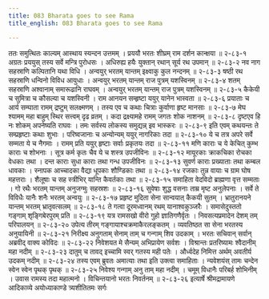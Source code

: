 ```yaml
---
title: 083 Bharata goes to see Rama
title_english: 083 Bharata goes to see Rama

---
```

<div class="audioEmbed"  caption="श्रीराम-हरिसीताराममूर्ति-घनपाठिभ्यां वचनम्" src="https://archive.org/download/Ramayana-recitation-Sriram-harisItArAmamUrti-Ghanapaati-v2/Kanda_2/Kanda_2_AYK-083-Shrungi_Berapure_Bharathaa_Vasaha.mp3"></div>
ततः समुत्थितः काल्यम् आस्थाय स्यन्दन उत्तमम् ।  
प्रययौ भरतः शीघ्रम् राम दर्शन कान्क्षया ॥ २-८३-१  
अग्रतः प्रययुस् तस्य सर्वे मन्त्रि पुरोधसः ।  
अधिरुह्य हयैः युक्तान् रथान् सूर्य रथ उपमान् ॥ २-८३-२  
नव नाग सहस्राणि कल्पितानि यथा विधि ।  
अन्वयुर् भरतम् यान्तम् इक्ष्वाकु कुल नन्दनम् ॥ २-८३-३  
षष्ठी रथ सहस्राणि धन्विनो विविध आयुधाः ।  
अन्वयुर् भरतम् यान्तम् राज पुत्रम् यशस्विनम् ॥ २-८३-४  
शतम् सहस्राणि अश्वानाम् समारूढानि राघवम् ।  
अन्वयुर् भरतम् यान्तम् राज पुत्रम् यशस्विनम् ॥ २-८३-५  
कैकेयी च सुमित्रा च कौसल्या च यशस्विनी ।  
राम आनयन सम्हृष्टा ययुर् यानेन भास्वता ॥ २-८३-६  
प्रयाताः च आर्य सम्घाता रामम् द्रष्टुम् सलक्ष्मणम् ।  
तस्य एव च कथाः चित्राः कुर्वाणा हृष्ट मानसाः ॥ २-८३-७  
मेघ श्यामम् महा बाहुम् स्थिर सत्त्वम् दृढ व्रतम् ।  
कदा द्रक्ष्यामहे रामम् जगतः शोक नाशनम् ॥ २-८३-८  
दृष्टएव हि नः शोकम् अपनेष्यति राघवः ।  
तमः सर्वस्य लोकस्य समुद्यन्न् इव भास्करः ॥ २-८३-९  
इति एवम् कथयन्तः ते सम्प्रहृष्टाः कथाः शुभाः ।  
परिष्वजानाः च अन्योन्यम् ययुर् नागरिकाः तदा ॥ २-८३-१०  
ये च तत्र अपरे सर्वे सम्मता ये च नैगमाः ।  
रामम् प्रति ययुर् हृष्टाः सर्वाः प्रकृतयः तदा ॥ २-८३-११  
मणि काराः च ये केचित् कुम्भ काराः च शोभनाः ।  
सूत्र कर्म कृतः चैव ये च शस्त्र उपजीविनः ॥ २-८३-१२  
मायूरकाः क्राकचिका रोचका वेधकाः तथा ।  
दन्त काराः सुधा काराः तथा गन्ध उपजीविनः ॥ २-८३-१३  
सुवर्ण काराः प्रख्याताः तथा कम्बल धावकाः ।  
स्नापक आच्चादका वैद्या धूपकाः शौण्डिकाः तथा ॥ २-८३-१४  
रजकाः तुन्न वायाः च ग्राम घोष महत्तराः ।  
शैलूषाः च सह स्त्रीभिर् यान्ति कैवर्तकाः तथा ॥ २-८३-१५  
समाहिता वेदविदो ब्राह्मणा वृत्त सम्मताः ।  
गो रथैः भरतम् यान्तम् अनुजग्मुः सहस्रशः ॥ २-८३-१६  
सुवेषाः शुद्ध वसनाः ताम्र मृष्ट अनुलेपनाः ।  
सर्वे ते विविधैः यानैः शनैः भरतम् अन्वयुः ॥ २-८३-१७  
प्रहृष्ट मुदिता सेना सान्वयात् कैकयी सुतम् ।  
भ्रातुरानयने यान्तम् भरतम् भ्रातृवत्सलम् ॥ २-८३-१८  
ते गत्वा दूरमध्वानम् रथम् यानाश्वकुञ्जरैः ।  
समासेदुस्ततो गङ्गाम् शृङ्गिबेरपुरम् प्रति ॥ २-८३-१९  
यत्र रामसखो वीरो गुहो ज्ञातिगणैर्वृतः ।  
निवसत्यप्रमादेन देशम् तम् परिपालयन् ॥ २-८३-२०  
उपेत्य तीरम् गङ्गायाश्चक्रमाकैरलङ्कतम् ।  
व्यवतिष्ठत सा सेना भरतस्य अनुयायिनी ॥ २-८३-२१  
निरीक्ष्य अनुगताम् सेनाम् ताम् च गन्गाम् शिव उदकाम् ।  
भरतः सचिवान् सर्वान् अब्रवीद् वाक्य कोविदः ॥ २-८३-२२  
निवेशयत मे सैन्यम् अभिप्रायेण सर्वशः ।  
विश्रान्तः प्रतरिष्यामः श्वैदानीम् महा नदीम् ॥ २-८३-२३  
दातुम् च तावद् इच्चामि स्वर् गतस्य मही पतेः ।  
और्ध्वदेह निमित्त अर्थम् अवतीर्य उदकम् नदीम् ॥ २-८३-२४  
तस्य एवम् ब्रुवतः अमात्याः तथा इति उक्त्वा समाहिताः ।  
न्यवेशयंस् तामः चन्देन स्वेन स्वेन पृथक् पृथक् ॥ २-८३-२५  
निवेश्य गन्गाम् अनु ताम् महा नदीम् ।  
चमूम् विधानैः परिबर्ह शोभिनीम् ।  
उवास रामस्य तदा महात्मनो ।  
विचिन्तयानो भरतः निवर्तनम् ॥ २-८३-२६  
इत्यार्षे श्रीमद्रामायणे आदिकाव्ये अयोध्याकाण्डे त्र्यशीतितमः सर्गः